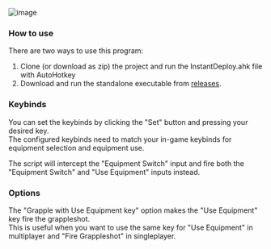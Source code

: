 ![image](https://user-images.githubusercontent.com/30268760/196935754-4eb99a84-e6c5-4ca7-95fe-ca0200f37c15.png)

### How to use
There are two ways to use this program:
1. Clone (or download as zip) the project and run the InstantDeploy.ahk file with AutoHotkey
2. Download and run the standalone executable from [releases](https://github.com/Kevinvdbij/halo-infinite-instant-deploy/releases).

### Keybinds
You can set the keybinds by clicking the "Set" button and pressing your desired key.  
The configured keybinds need to match your in-game keybinds for equipment selection and equipment use.

The script will intercept the "Equipment Switch" input and fire both the "Equipment Switch" and "Use Equipment" inputs instead.

### Options
The "Grapple with Use Equipment key" option makes the "Use Equipment" key fire the grappleshot.  
This is useful when you want to use the same key for "Use Equipment" in multiplayer and "Fire Grappleshot" in singleplayer.
